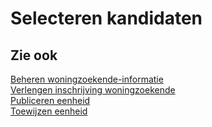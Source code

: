 # Selecteren kandidaten

## Zie ook

[Beheren woningzoekende-informatie](beheren-woningzoekende-informatie/)  
[Verlengen inschrijving woningzoekende](verlengen-inschrijving-woningzoekende/)  
[Publiceren eenheid](publiceren-eenheid)  
[Toewijzen eenheid](toewijzen-eenheid)
